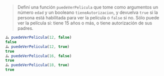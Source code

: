 > Definí una función `puedeVerPelicula` que tome como argumentos un número `edad` y un booleano `tieneAutorizacion`, y devuelva `true` si la persona está habilitada para ver la película o `false` si no. Sólo puede ver la película si: tiene 15 años o más, o tiene autorización de sus padres.

```javascript
ム puedeVerPelicula(12, false)
false
ム puedeVerPelicula(12, true)
true
ム puedeVerPelicula(16, false)
true
ム puedeVerPelicula(18, true)
true
```